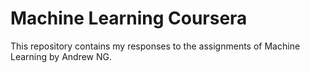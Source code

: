 # Machine Learning Coursera

This repository contains my responses to the assignments of Machine Learning by Andrew NG.
